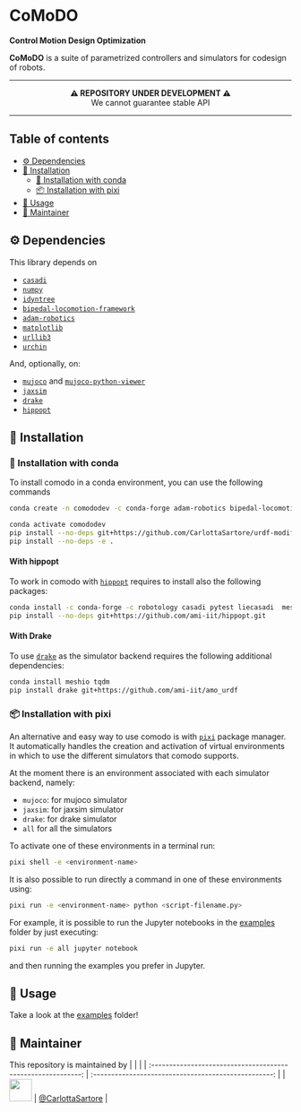 # CoMoDO

**Control Motion Design Optimization**

**CoMoDO** is a suite of parametrized controllers and simulators for codesign of robots.


---

<p align="center">
  <b>⚠️ REPOSITORY UNDER DEVELOPMENT ⚠️</b>
  <br>We cannot guarantee stable API
</p>

---

## Table of contents

- [⚙️ Dependencies](#-dependencies)
- [💾 Installation](#-installation)
  - [🐍 Installation with conda](#-installation-with-conda)
  - [📦 Installation with pixi](#-installation-with-pixi)
- [🚀 Usage](#-usage)
- [:construction_worker: Maintainer](#construction_worker-maintainer)


## ⚙️ Dependencies

This library depends on

- [``casadi``](https://web.casadi.org/)
- [``numpy``](https://numpy.org/)
- [``idyntree``](https://github.com/robotology/idyntree)
- [``bipedal-locomotion-framework``](https://github.com/ami-iit/bipedal-locomotion-framework)
- [``adam-robotics``](https://github.com/ami-iit/ADAM)
- [``matplotlib``](https://matplotlib.org/stable/)
- [``urllib3``](https://urllib3.readthedocs.io/en/stable/)
- [``urchin``](https://github.com/fishbotics/urchin)

And, optionally, on:

- [``mujoco``](https://mujoco.org/) and [``mujoco-python-viewer``](https://github.com/rohanpsingh/mujoco-python-viewer)
- [``jaxsim``](https://github.com/ami-iit/jaxsim)
- [`drake`](https://drake.mit.edu/)
- [`hippopt`](https://github.com/ami-iit/hippopt.git)

## 💾 Installation

### 🐍 Installation with conda

To install comodo in a conda environment, you can use the following commands

```bash
conda create -n comododev -c conda-forge adam-robotics bipedal-locomotion-framework=0.19.0 mujoco-python-viewer matplotlib urllib3 urchin notebook jaxsim

conda activate comododev
pip install --no-deps git+https://github.com/CarlottaSartore/urdf-modifiers.git@scalar_modification
pip install --no-deps -e .

```

#### With hippopt

To work in comodo with [`hippopt`](https://github.com/ami-iit/hippopt.git) requires to install also the following packages:

```bash
conda install -c conda-forge -c robotology casadi pytest liecasadi  meshcat-python ffmpeg-python
pip install --no-deps git+https://github.com/ami-iit/hippopt.git
```

#### With Drake

To use [`drake`](https://drake.mit.edu/) as the simulator backend requires the following additional dependencies:

```bash
conda install meshio tqdm
pip install drake git+https://github.com/ami-iit/amo_urdf
```

### 📦 Installation with pixi

An alternative and easy way to use comodo is with [`pixi`](https://pixi.sh/latest/) package manager. It automatically handles the creation and activation of virtual environments in which to use the different simulators that comodo supports.

At the moment there is an environment associated with each simulator backend, namely: 
-  `mujoco`: for mujoco simulator
- `jaxsim`: for jaxsim simulator
- `drake`: for drake simulator 
- `all` for all the simulators

To activate one of these environments in a terminal run:

```bash
pixi shell -e <environment-name>
```

It is also possible to run directly a command in one of these environments using:

```bash
pixi run -e <environment-name> python <script-filename.py>
```

For example, it is possible to run the Jupyter notebooks in the [examples](./examples) folder by just executing:

```bash
pixi run -e all jupyter notebook
```

and then running the examples you prefer in Jupyter.

## 🚀 Usage

Take a look at the [examples](./examples) folder!

## :construction_worker: Maintainer

This repository is maintained by
|                                                              |                                                      |
| :----------------------------------------------------------: | :--------------------------------------------------: |
| <img src="https://user-images.githubusercontent.com/56030908/135461492-6d9a1174-19bd-46b3-bee6-c4dbaea9e210.jpeg" width="40"> | [@CarlottaSartore](https://github.com/CarlottaSartore) |

